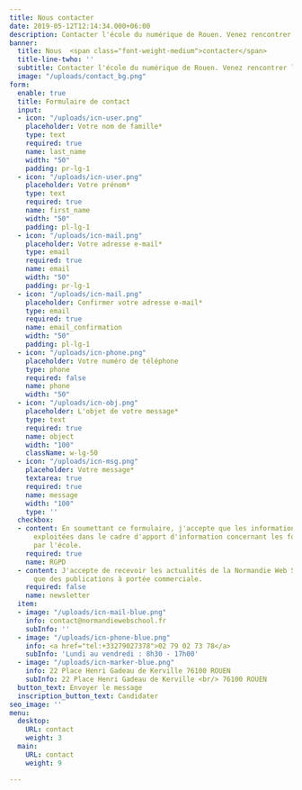 ```yaml
---
title: Nous contacter
date: 2019-05-12T12:14:34.000+06:00
description: Contacter l'école du numérique de Rouen. Venez rencontrer l'équipe pédagogique.
banner:
  title: Nous  <span class="font-weight-medium">contacter</span>
  title-line-twho: ''
  subtitle: Contacter l'école du numérique de Rouen. Venez rencontrer l'équipe pédagogique.
  image: "/uploads/contact_bg.png"
form:
  enable: true
  title: Formulaire de contact
  input:
  - icon: "/uploads/icn-user.png"
    placeholder: Votre nom de famille*
    type: text
    required: true
    name: last_name
    width: "50"
    padding: pr-lg-1
  - icon: "/uploads/icn-user.png"
    placeholder: Votre prénom*
    type: text
    required: true
    name: first_name
    width: "50"
    padding: pl-lg-1
  - icon: "/uploads/icn-mail.png"
    placeholder: Votre adresse e-mail*
    type: email
    required: true
    name: email
    width: "50"
    padding: pr-lg-1
  - icon: "/uploads/icn-mail.png"
    placeholder: Confirmer votre adresse e-mail*
    type: email
    required: true
    name: email_confirmation
    width: "50"
    padding: pl-lg-1
  - icon: "/uploads/icn-phone.png"
    placeholder: Votre numéro de téléphone
    type: phone
    required: false
    name: phone
    width: "50"
  - icon: "/uploads/icn-obj.png"
    placeholder: L'objet de votre message*
    type: text
    required: true
    name: object
    width: "100"
    className: w-lg-50
  - icon: "/uploads/icn-msg.png"
    placeholder: Votre message*
    textarea: true
    required: true
    name: message
    width: "100"
    type: ''
  checkbox:
  - content: En soumettant ce formulaire, j'accepte que les informations saisies soient
      exploitées dans le cadre d'apport d'information concernant les formations proposées
      par l'école.
    required: true
    name: RGPD
  - content: J'accepte de recevoir les actualités de la Normandie Web School  ainsi
      que des publications à portée commerciale.
    required: false
    name: newsletter
  item:
  - image: "/uploads/icn-mail-blue.png"
    info: contact@normandiewebschool.fr
    subInfo: ''
  - image: "/uploads/icn-phone-blue.png"
    info: <a href="tel:+33279027378">02 79 02 73 78</a>
    subInfo: 'Lundi au vendredi : 8h30 - 17h00'
  - image: "/uploads/icn-marker-blue.png"
    info: 22 Place Henri Gadeau de Kerville 76100 ROUEN
    subInfo: 22 Place Henri Gadeau de Kerville <br/> 76100 ROUEN
  button_text: Envoyer le message
  inscription_button_text: Candidater
seo_image: ''
menu:
  desktop:
    URL: contact
    weight: 3
  main:
    URL: contact
    weight: 9

---
```

